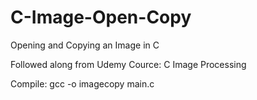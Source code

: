 # C-Image-Open-Copy
Opening and Copying an Image in C

Followed along from Udemy Cource: C Image Processing

Compile: gcc -o imagecopy main.c

